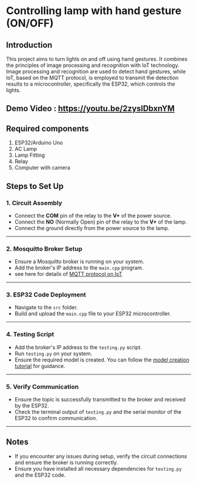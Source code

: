 # Controlling lamp with hand gesture (ON/OFF)
## Introduction
This project aims to turn lights on and off using hand gestures. It combines the principles of image processing and recognition with IoT technology. Image processing and recognition are used to detect hand gestures, while IoT, based on the MQTT protocol, is employed to transmit the detection results to a microcontroller, specifically the ESP32, which controls the lights.

## Demo Video : https://youtu.be/2zyslDbxnYM
## Required components
1. ESP32/Arduino Uno
2. AC Lamp
3. Lamp Fitting
4. Relay
5. Computer with camera

## Steps to Set Up

### 1. Circuit Assembly
- Connect the **COM** pin of the relay to the **V+** of the power source.
- Connect the **NO** (Normally Open) pin of the relay to the **V+** of the lamp.
- Connect the ground directly from the power source to the lamp.

---

### 2. Mosquitto Broker Setup
- Ensure a Mosquitto broker is running on your system.
- Add the broker's IP address to the `main.cpp` program.
- see here for details of [MQTT protocol on IoT](https://github.com/zhafarullah/MQTTIoT)

---

### 3. ESP32 Code Deployment
- Navigate to the `src` folder.
- Build and upload the `main.cpp` file to your ESP32 microcontroller.

---

### 4. Testing Script
- Add the broker's IP address to the `testing.py` script.
- Run `testing.py` on your system.
- Ensure the required model is created. You can follow the [model creation tutorial](https://github.com/zhafarullah/HandPoseRecognition) for guidance.

---

### 5. Verify Communication
- Ensure the topic is successfully transmitted to the broker and received by the ESP32.
- Check the terminal output of `testing.py` and the serial monitor of the ESP32 to confirm communication.

---

## Notes
- If you encounter any issues during setup, verify the circuit connections and ensure the broker is running correctly.
- Ensure you have installed all necessary dependencies for `testing.py` and the ESP32 code.
